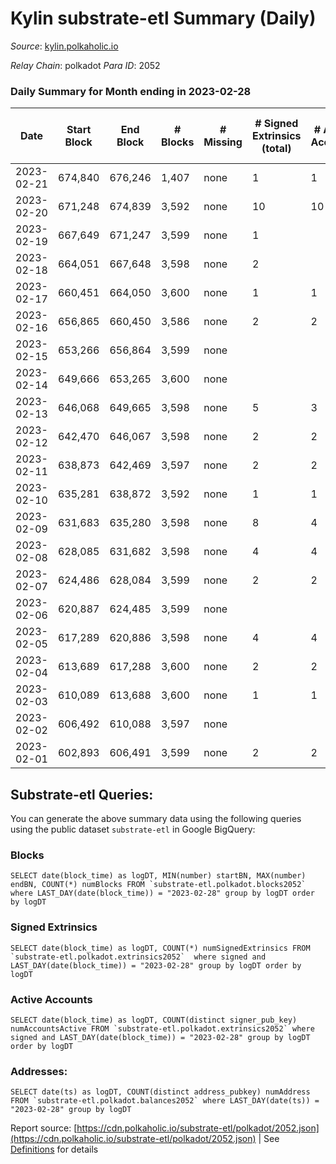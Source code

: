 # Kylin substrate-etl Summary (Daily)

_Source_: [kylin.polkaholic.io](https://kylin.polkaholic.io)

*Relay Chain*: polkadot
*Para ID*: 2052



### Daily Summary for Month ending in 2023-02-28


| Date | Start Block | End Block | # Blocks | # Missing | # Signed Extrinsics (total) | # Active Accounts | # Addresses with Balances | # Events | # Transfers | # XCM Transfers In | # XCM Transfers Out |
| ---- | ----------- | --------- | -------- | --------- | --------------------------- | ----------------- | ------------------------- | -------- | ----------- | ------------------ | ------------------- |
| 2023-02-21 | 674,840 | 676,246 | 1,407 | none  | 1 | 1 |  | 2,818 |   |   |   |
| 2023-02-20 | 671,248 | 674,839 | 3,592 | none  | 10 | 10 | 1,108 | 7,216 | 1  |   |   |
| 2023-02-19 | 667,649 | 671,247 | 3,599 | none  | 1 |  | 1,108 | 7,203 |   |   |   |
| 2023-02-18 | 664,051 | 667,648 | 3,598 | none  | 2 |  | 1,108 | 7,204 |   |   |   |
| 2023-02-17 | 660,451 | 664,050 | 3,600 | none  | 1 | 1 | 1,108 | 7,205 |   |   |   |
| 2023-02-16 | 656,865 | 660,450 | 3,586 | none  | 2 | 2 | 1,108 | 7,180 |   |   |   |
| 2023-02-15 | 653,266 | 656,864 | 3,599 | none  |  |  | 1,108 | 7,200 |   |   |   |
| 2023-02-14 | 649,666 | 653,265 | 3,600 | none  |  |  | 1,108 | 7,202 |   |   |   |
| 2023-02-13 | 646,068 | 649,665 | 3,598 | none  | 5 | 3 | 1,108 | 7,213 |   |   |   |
| 2023-02-12 | 642,470 | 646,067 | 3,598 | none  | 2 | 2 | 1,108 | 7,204 |   |   |   |
| 2023-02-11 | 638,873 | 642,469 | 3,597 | none  | 2 | 2 | 1,108 | 7,202 |   |   |   |
| 2023-02-10 | 635,281 | 638,872 | 3,592 | none  | 1 | 1 | 1,108 | 7,189 |   |   |   |
| 2023-02-09 | 631,683 | 635,280 | 3,598 | none  | 8 | 4 | 1,108 | 7,219 | 1  |   |   |
| 2023-02-08 | 628,085 | 631,682 | 3,598 | none  | 4 | 4 | 1,108 | 7,210 |   |   |   |
| 2023-02-07 | 624,486 | 628,084 | 3,599 | none  | 2 | 2 | 1,108 | 7,205 |   |   |   |
| 2023-02-06 | 620,887 | 624,485 | 3,599 | none  |  |  | 1,108 | 7,200 |   |   |   |
| 2023-02-05 | 617,289 | 620,886 | 3,598 | none  | 4 | 4 | 1,108 | 7,210 |   |   |   |
| 2023-02-04 | 613,689 | 617,288 | 3,600 | none  | 2 | 2 | 1,108 | 7,207 |   |   |   |
| 2023-02-03 | 610,089 | 613,688 | 3,600 | none  | 1 | 1 | 1,108 | 7,205 |   |   |   |
| 2023-02-02 | 606,492 | 610,088 | 3,597 | none  |  |  | 1,108 | 7,196 |   |   |   |
| 2023-02-01 | 602,893 | 606,491 | 3,599 | none  | 2 | 2 | 1,108 | 7,206 |   |   |   |

## Substrate-etl Queries:
You can generate the above summary data using the following queries using the public dataset `substrate-etl` in Google BigQuery:


### Blocks
```
SELECT date(block_time) as logDT, MIN(number) startBN, MAX(number) endBN, COUNT(*) numBlocks FROM `substrate-etl.polkadot.blocks2052`  where LAST_DAY(date(block_time)) = "2023-02-28" group by logDT order by logDT
```


### Signed Extrinsics
```
SELECT date(block_time) as logDT, COUNT(*) numSignedExtrinsics FROM `substrate-etl.polkadot.extrinsics2052`  where signed and LAST_DAY(date(block_time)) = "2023-02-28" group by logDT order by logDT
```


### Active Accounts
```
SELECT date(block_time) as logDT, COUNT(distinct signer_pub_key) numAccountsActive FROM `substrate-etl.polkadot.extrinsics2052` where signed and LAST_DAY(date(block_time)) = "2023-02-28" group by logDT order by logDT
```


### Addresses:
```
SELECT date(ts) as logDT, COUNT(distinct address_pubkey) numAddress FROM `substrate-etl.polkadot.balances2052` where LAST_DAY(date(ts)) = "2023-02-28" group by logDT
```



Report source: [https://cdn.polkaholic.io/substrate-etl/polkadot/2052.json](https://cdn.polkaholic.io/substrate-etl/polkadot/2052.json) | See [Definitions](/DEFINITIONS.md) for details

